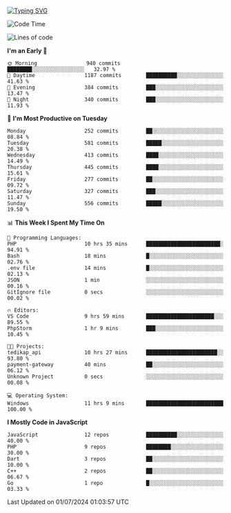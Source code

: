 [![Typing SVG](https://readme-typing-svg.demolab.com?font=Fira+Code&pause=1000&color=F7F7F7&random=false&width=435&lines=Hi+%F0%9F%91%8B%2C+I'm+Rafiu+Sidqi;Junior+Backend+Developer)](https://git.io/typing-svg)
<!--START_SECTION:waka-->
![Code Time](http://img.shields.io/badge/Code%20Time-268%20hrs%2043%20mins-blue)

![Lines of code](https://img.shields.io/badge/From%20Hello%20World%20I%27ve%20Written-1.2%20million%20lines%20of%20code-blue)

**I'm an Early 🐤** 

```text
🌞 Morning                940 commits         ████████░░░░░░░░░░░░░░░░░   32.97 % 
🌆 Daytime                1187 commits        ██████████░░░░░░░░░░░░░░░   41.63 % 
🌃 Evening                384 commits         ███░░░░░░░░░░░░░░░░░░░░░░   13.47 % 
🌙 Night                  340 commits         ███░░░░░░░░░░░░░░░░░░░░░░   11.93 % 
```
📅 **I'm Most Productive on Tuesday** 

```text
Monday                   252 commits         ██░░░░░░░░░░░░░░░░░░░░░░░   08.84 % 
Tuesday                  581 commits         █████░░░░░░░░░░░░░░░░░░░░   20.38 % 
Wednesday                413 commits         ████░░░░░░░░░░░░░░░░░░░░░   14.49 % 
Thursday                 445 commits         ████░░░░░░░░░░░░░░░░░░░░░   15.61 % 
Friday                   277 commits         ██░░░░░░░░░░░░░░░░░░░░░░░   09.72 % 
Saturday                 327 commits         ███░░░░░░░░░░░░░░░░░░░░░░   11.47 % 
Sunday                   556 commits         █████░░░░░░░░░░░░░░░░░░░░   19.50 % 
```


📊 **This Week I Spent My Time On** 

```text
💬 Programming Languages: 
PHP                      10 hrs 35 mins      ████████████████████████░   94.91 % 
Bash                     18 mins             █░░░░░░░░░░░░░░░░░░░░░░░░   02.76 % 
.env file                14 mins             █░░░░░░░░░░░░░░░░░░░░░░░░   02.13 % 
JSON                     1 min               ░░░░░░░░░░░░░░░░░░░░░░░░░   00.16 % 
GitIgnore file           0 secs              ░░░░░░░░░░░░░░░░░░░░░░░░░   00.02 % 

🔥 Editors: 
VS Code                  9 hrs 59 mins       ██████████████████████░░░   89.55 % 
PhpStorm                 1 hr 9 mins         ███░░░░░░░░░░░░░░░░░░░░░░   10.45 % 

🐱‍💻 Projects: 
tedikap_api              10 hrs 27 mins      ███████████████████████░░   93.80 % 
payment-gateway          40 mins             ██░░░░░░░░░░░░░░░░░░░░░░░   06.12 % 
Unknown Project          0 secs              ░░░░░░░░░░░░░░░░░░░░░░░░░   00.08 % 

💻 Operating System: 
Windows                  11 hrs 9 mins       █████████████████████████   100.00 % 
```

**I Mostly Code in JavaScript** 

```text
JavaScript               12 repos            ██████████░░░░░░░░░░░░░░░   40.00 % 
PHP                      9 repos             ████████░░░░░░░░░░░░░░░░░   30.00 % 
Dart                     3 repos             ██░░░░░░░░░░░░░░░░░░░░░░░   10.00 % 
C++                      2 repos             ██░░░░░░░░░░░░░░░░░░░░░░░   06.67 % 
Go                       1 repo              █░░░░░░░░░░░░░░░░░░░░░░░░   03.33 % 
```




 Last Updated on 01/07/2024 01:03:57 UTC
<!--END_SECTION:waka-->
